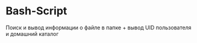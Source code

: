 # Bash-Script

Поиск и вывод информации о файле в папке + вывод UID пользователя и домашний каталог
